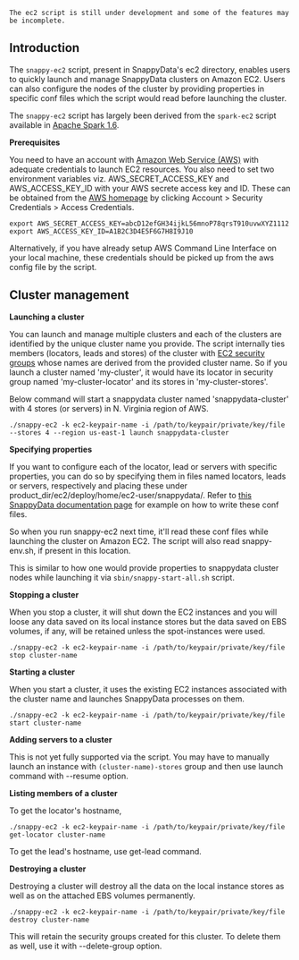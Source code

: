 ````
The ec2 script is still under development and some of the features may be incomplete.
````
## Introduction

The `snappy-ec2` script, present in SnappyData's ec2 directory, enables users to quickly launch and manage SnappyData clusters on Amazon EC2. Users can also configure the nodes of the cluster by providing properties in specific conf files which the script would read before launching the cluster.

The `snappy-ec2` script has largely been derived from the `spark-ec2` script available in [Apache Spark 1.6](https://github.com/apache/spark/tree/branch-1.6/ec2). 

**Prerequisites**

You need to have an account with [Amazon Web Service (AWS)](http://aws.amazon.com/) with adequate credentials to launch EC2 resources.
You also need to set two environment variables viz. AWS_SECRET_ACCESS_KEY and AWS_ACCESS_KEY_ID with your AWS secrete access key and ID. These can be obtained from the [AWS homepage](http://aws.amazon.com/) by clicking Account > Security Credentials > Access Credentials.
````
export AWS_SECRET_ACCESS_KEY=abcD12efGH34ijkL56mnoP78qrsT910uvwXYZ1112
export AWS_ACCESS_KEY_ID=A1B2C3D4E5F6G7H8I9J10
````

Alternatively, if you have already setup AWS Command Line Interface on your local machine, these credentials should be picked up from the aws config file by the script.


## Cluster management

**Launching a cluster**

You can launch and manage multiple clusters and each of the clusters are identified by the unique cluster name you provide. The script internally ties members (locators, leads and stores) of the cluster with [EC2 security groups](http://docs.aws.amazon.com/AWSEC2/latest/UserGuide/using-network-security.html) whose names are derived from the provided cluster name. So if you launch a cluster named 'my-cluster', it would have its locator in security group named 'my-cluster-locator' and its stores in 'my-cluster-stores'. 

Below command will start a snappydata cluster named 'snappydata-cluster' with 4 stores (or servers) in N. Virginia region of AWS.
````
./snappy-ec2 -k ec2-keypair-name -i /path/to/keypair/private/key/file --stores 4 --region us-east-1 launch snappydata-cluster
````

**Specifying properties**

If you want to configure each of the locator, lead or servers with specific properties, you can do so by specifying them in files named locators, leads or servers, respectively and placing these under product_dir/ec2/deploy/home/ec2-user/snappydata/. Refer to [this SnappyData documentation page](http://snappydatainc.github.io/snappydata/configuration/#configuration-files) for example on how to write these conf files. 

So when you run snappy-ec2 next time, it'll read these conf files while launching the cluster on Amazon EC2. The script will also read snappy-env.sh, if present in this location.

This is similar to how one would provide properties to snappydata cluster nodes while launching it via `sbin/snappy-start-all.sh` script.

**Stopping a cluster**

When you stop a cluster, it will shut down the EC2 instances and you will loose any data saved on its local instance stores but the data saved on EBS volumes, if any, will be retained unless the spot-instances were used.
````
./snappy-ec2 -k ec2-keypair-name -i /path/to/keypair/private/key/file stop cluster-name
````

**Starting a cluster**

When you start a cluster, it uses the existing EC2 instances associated with the cluster name and launches SnappyData processes on them.
````
./snappy-ec2 -k ec2-keypair-name -i /path/to/keypair/private/key/file start cluster-name
````

**Adding servers to  a cluster**

This is not yet fully supported via the script. You may have to manually launch an instance with `(cluster-name)-stores` group and then use launch command with --resume option.

**Listing members of a cluster**

To get the locator's hostname,
````
./snappy-ec2 -k ec2-keypair-name -i /path/to/keypair/private/key/file get-locator cluster-name
````
To get the lead's hostname, use get-lead command.

**Destroying a cluster**

Destroying a cluster will destroy all the data on the local instance stores as well as on the attached EBS volumes permanently.
````
./snappy-ec2 -k ec2-keypair-name -i /path/to/keypair/private/key/file destroy cluster-name
````
This will retain the security groups created for this cluster. To delete them as well, use it with --delete-group option.





